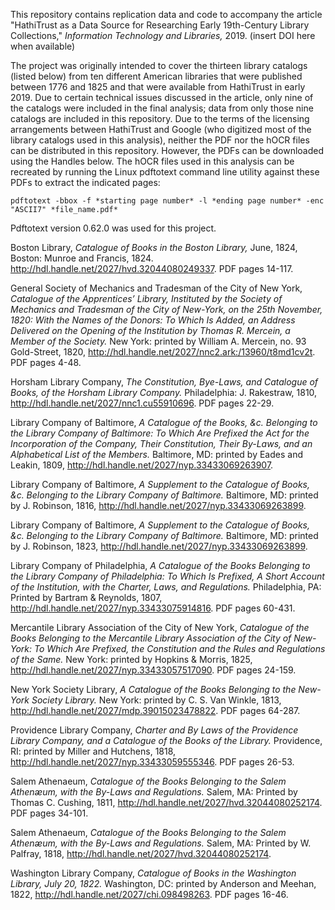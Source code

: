 This repository contains replication data and code to accompany the article "HathiTrust as a Data Source for Researching Early 19th-Century Library Collections," *Information Technology and Libraries,* 2019. (insert DOI here when available)

The project was originally intended to cover the thirteen library catalogs (listed below) from ten different American libraries that were published between 1776 and 1825 and that were available from HathiTrust in early 2019. Due to certain technical issues discussed in the article, only nine of the catalogs were included in the final analysis; data from only those nine catalogs are included in this repository. Due to the terms of the licensing arrangements between HathiTrust and Google (who digitized most of the library catalogs used in this analysis), neither the PDF nor the hOCR files can be distributed in this repository. However, the PDFs can be downloaded using the Handles below. The hOCR files used in this analysis can be recreated by running the Linux pdftotext command line utility against these PDFs to extract the indicated pages:

``pdftotext -bbox -f *starting page number* -l *ending page number* -enc "ASCII7" *file_name.pdf*``

Pdftotext version 0.62.0 was used for this project.

Boston Library, *Catalogue of Books in the Boston Library,* June, 1824, Boston: Munroe and Francis, 1824. http://hdl.handle.net/2027/hvd.32044080249337. PDF pages 14-117.

General Society of Mechanics and Tradesman of the City of New York, *Catalogue of the Apprentices’ Library, Instituted by the Society of Mechanics and Tradesman of the City of New-York, on the 25th November, 1820: With the Names of the Donors: To Which Is Added, an Address Delivered on the Opening of the Institution by Thomas R. Mercein, a Member of the Society.* New York: printed by William A. Mercein, no. 93 Gold-Street, 1820, http://hdl.handle.net/2027/nnc2.ark:/13960/t8md1cv2t. PDF pages 4-48.

Horsham Library Company, *The Constitution, Bye-Laws, and Catalogue of Books, of the Horsham Library Company.* Philadelphia: J. Rakestraw, 1810, http://hdl.handle.net/2027/nnc1.cu55910696. PDF pages 22-29.

Library Company of Baltimore, *A Catalogue of the Books, &c. Belonging to the Library Company of Baltimore: To Which Are Prefixed the Act for the Incorporation of the Company, Their Constitution, Their By-Laws, and an Alphabetical List of the Members.* Baltimore, MD: printed by Eades and Leakin, 1809, http://hdl.handle.net/2027/nyp.33433069263907.

Library Company of Baltimore, *A Supplement to the Catalogue of Books, &c. Belonging to the Library Company of Baltimore.* Baltimore, MD: printed by J. Robinson, 1816, http://hdl.handle.net/2027/nyp.33433069263899.

Library Company of Baltimore, *A Supplement to the Catalogue of Books, &c. Belonging to the Library Company of Baltimore.* Baltimore, MD: printed by J. Robinson, 1823, http://hdl.handle.net/2027/nyp.33433069263899.

Library Company of Philadelphia, *A Catalogue of the Books Belonging to the Library Company of Philadelphia: To Which Is Prefixed, A Short Account of the Institution, with the Charter, Laws, and Regulations.* Philadelphia, PA: Printed by Bartram & Reynolds, 1807, http://hdl.handle.net/2027/nyp.33433075914816. PDF pages 60-431.

Mercantile Library Association of the City of New York, *Catalogue of the Books Belonging to the Mercantile Library Association of the City of New-York: To Which Are Prefixed, the Constitution and the Rules and Regulations of the Same.* New York: printed by Hopkins & Morris, 1825, http://hdl.handle.net/2027/nyp.33433057517090. PDF pages 24-159.

New York Society Library, *A Catalogue of the Books Belonging to the New-York Society Library.* New York: printed by C. S. Van Winkle, 1813, http://hdl.handle.net/2027/mdp.39015023478822. PDF pages 64-287.

Providence Library Company, *Charter and By Laws of the Providence Library Company, and a Catalogue of the Books of the Library.* Providence, RI: printed by Miller and Hutchens, 1818, http://hdl.handle.net/2027/nyp.33433059555346. PDF pages 26-53.

Salem Athenaeum, *Catalogue of the Books Belonging to the Salem Athenæum, with the By-Laws and Regulations.* Salem, MA: Printed by Thomas C. Cushing, 1811, http://hdl.handle.net/2027/hvd.32044080252174. PDF pages 34-101.

Salem Athenaeum, *Catalogue of the Books Belonging to the Salem Athenæum, with the By-Laws and Regulations.* Salem, MA: Printed by W. Palfray, 1818, http://hdl.handle.net/2027/hvd.32044080252174.

Washington Library Company, *Catalogue of Books in the Washington Library, July 20, 1822.* Washington, DC: printed by Anderson and Meehan, 1822, http://hdl.handle.net/2027/chi.098498263. PDF pages 16-46.



